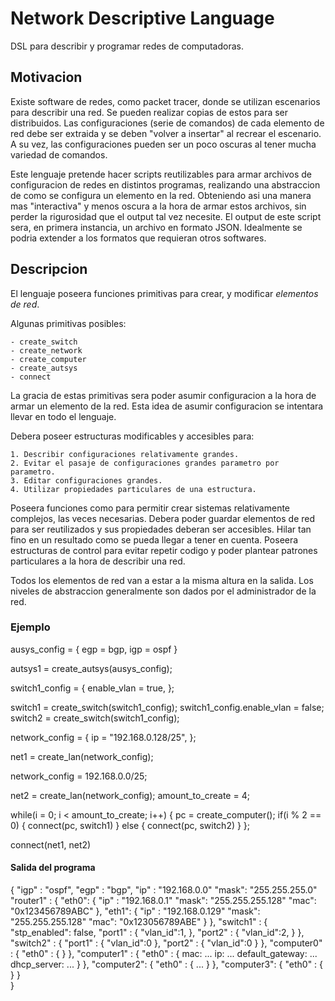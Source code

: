 # Network Descriptive Language
DSL para describir y programar redes de computadoras.

## Motivacion
Existe software de redes, como packet tracer, donde se utilizan escenarios para describir una red.
Se pueden realizar copias de estos para ser distribuidos. Las configuraciones (serie de comandos) de cada elemento de red debe ser extraida
y se deben "volver a insertar" al recrear el escenario.
A su vez, las configuraciones pueden ser un poco oscuras al tener mucha variedad de comandos.

Este lenguaje pretende hacer scripts reutilizables para armar archivos de configuracion de redes en distintos 
programas, realizando una abstraccion de como se configura un elemento en la red.
Obteniendo asi una manera mas "interactiva" y menos oscura a la hora de armar estos archivos, sin 
perder la rigurosidad que el output tal vez necesite.
El output de este script sera, en primera instancia, un archivo en formato JSON. 
Idealmente se podria extender a los formatos que requieran otros softwares.

## Descripcion 
El lenguaje poseera funciones primitivas para crear, y modificar *elementos de red*.

Algunas primitivas posibles:

	- create_switch
	- create_network
	- create_computer
	- create_autsys
	- connect

La gracia de estas primitivas sera poder asumir configuracion a la hora de armar
un elemento de la red. Esta idea de asumir configuracion se intentara llevar en todo el
lenguaje.

Debera poseer estructuras modificables y accesibles para:

    1. Describir configuraciones relativamente grandes.
    2. Evitar el pasaje de configuraciones grandes parametro por parametro.
    3. Editar configuraciones grandes.
    4. Utilizar propiedades particulares de una estructura.

Poseera funciones como para permitir crear sistemas relativamente complejos, las veces necesarias.
Debera poder guardar elementos de red para ser reutilizados y sus propiedades deberan ser accesibles.
Hilar tan fino en un resultado como se pueda llegar a tener en cuenta.
Poseera estructuras de control para evitar repetir codigo y 
poder plantear patrones particulares a la hora de describir una red.

Todos los elementos de red van a estar a la misma altura en la salida.
Los niveles de abstraccion generalmente son dados por el administrador de la red.

### Ejemplo
ausys_config = {
	egp = bgp,
	igp = ospf
}

autsys1 = create_autsys(ausys_config);

switch1_config = {
	enable_vlan = true,
};

switch1 = create_switch(switch1_config);
switch1_config.enable_vlan = false;
switch2 = create_switch(switch1_config);

network_config = {
	ip = "192.168.0.128/25",
};

net1 = create_lan(network_config);

network_config = 192.168.0.0/25;

net2 = create_lan(network_config);
amount_to_create = 4; 

while(i = 0; i < amount_to_create; i++) { 
	pc = create_computer();
	if(i % 2 == 0) { 
		connect(pc, switch1) 
	} else { 
		connect(pc, switch2) 
	}
};

connect(net1, net2)

#### Salida del programa
{
	"igp" : "ospf",
	"egp" : "bgp",
	"ip" : "192.168.0.0"
	"mask": "255.255.255.0"
	"router1" : {
		"eth0": {
			"ip" : "192.168.0.1"
			"mask": "255.255.255.128"
			"mac": "0x123456789ABC"
		 },
		"eth1": {
			"ip" : "192.168.0.129"
			"mask": "255.255.255.128"
			"mac": "0x123056789ABE"
		}
	},
	"switch1" : {
		"stp_enabled": false,
		"port1" : {
			"vlan_id":1,
		},
		"port2" : {
			"vlan_id":2,
		}
	},
	"switch2" : {
		"port1" : {
			"vlan_id":0
		},
		"port2" : {
			"vlan_id":0
		}
	},
	"computer0" : {
		"eth0" : {
		}
	},
	"computer1" : {
		"eth0" : {
			mac: ...
			ip: ...
			default_gateway: ...
			dhcp_server: ...
		}
	},
	"computer2": {
		"eth0" : {
			...
		}
	},
	"computer3": {
		"eth0" : {
		}
	}	
}
